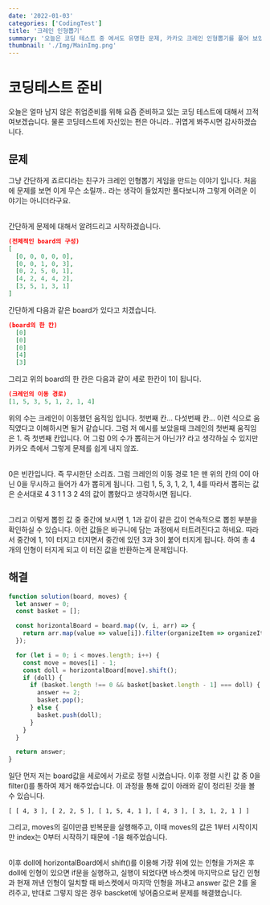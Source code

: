 ```yaml
---
date: '2022-01-03'
categories: ['CodingTest']
title: '크레인 인형뽑기'
summary: '오늘은 코딩 테스트 중 에서도 유명한 문제, 카카오 크레인 인형뽑기를 풀어 보았어요 !'
thumbnail: './Img/MainImg.png'
---
```


# 코딩테스트 준비

오늘은 얼마 남지 않은 취업준비를 위해 요즘 준비하고 있는 코딩 테스트에 대해서 끄적여보겠습니다. 물론 코딩테스트에 자신있는 편은 아니라.. 귀엽게 봐주시면 감사하겠습니다.

## 문제

그냥 간단하게 죠르디라는 친구가 크레인 인형뽑기 게임을 만드는 이야기 입니다. 처음에 문제를 보면 이게 무슨 소릴까.. 라는 생각이 들었지만 풀다보니까 그렇게 어려운 이야기는 아니더라구요.<br/><br/>

간단하게 문제에 대해서 알려드리고 시작하겠습니다.

```json
(전체적인 board의 구성)
[
  [0, 0, 0, 0, 0],
  [0, 0, 1, 0, 3],
  [0, 2, 5, 0, 1],
  [4, 2, 4, 4, 2],
  [3, 5, 1, 3, 1]
]
```

간단하게 다음과 같은 board가 있다고 치겠습니다.

```json
(board의 한 칸)
  [0]
  [0]
  [0]
  [4]
  [3]
```

그리고 위의 board의 한 칸은 다음과 같이 세로 한칸이 1이 됩니다.

```json
(크레인의 이동 경로)
[1, 5, 3, 5, 1, 2, 1, 4]
```

위의 수는 크레인이 이동했던 움직임 입니다. 첫번째 칸... 다섯번째 칸... 이런 식으로 움직였다고 이해하시면 될거 같습니다. 그럼 저 예시를 보았을때 크레인의 첫번째 움직임은 1. 즉 첫번째 칸입니다. 어 그럼 0의 수가 뽑히는거 아닌가? 라고 생각하실 수 있지만 카카오 측에서 그렇게 문제를 쉽게 내지 않죠.<br/><br/>

0은 빈칸입니다. 즉 무시한단 소리죠. 그럼 크레인의 이동 경로 1은 맨 위의 칸의 0이 아닌 0을 무시하고 들어가 4가 뽑히게 됩니다. 그럼 1, 5, 3, 1, 2, 1, 4를 따라서 뽑히는 값은 순서대로 4 3 1 1 3 2 4의 값이 뽑혔다고 생각하시면 됩니다.<br/><br/>

그리고 이렇게 뽑힌 값 중 중간에 보시면 1, 1과 같이 같은 값이 연속적으로 뽑힌 부분을 확인하실 수 있습니다. 이런 값들은 바구니에 담는 과정에서 터트려진다고 하네요. 따라서 중간에 1, 1이 터지고 터지면서 중간에 있던 3과 3이 붙어 터지게 됩니다. 하여 총 4개의 인형이 터지게 되고 이 터진 값을 반환하는게 문제입니다.

## 해결

```javascript
function solution(board, moves) {
  let answer = 0;
  const basket = [];

  const horizontalBoard = board.map((v, i, arr) => {
    return arr.map(value => value[i]).filter(organizeItem => organizeItem != 0);
  });

  for (let i = 0; i < moves.length; i++) {
    const move = moves[i] - 1;
    const doll = horizontalBoard[move].shift();
    if (doll) {
      if (basket.length !== 0 && basket[basket.length - 1] === doll) {
        answer += 2;
        basket.pop();
      } else {
        basket.push(doll);
      }
    }
  }

  return answer;
}
```

일단 먼저 저는 board값을 세로에서 가로로 정렬 시켰습니다. 이후 정렬 시킨 값 중 0을 filter()를 통하여 제거 해주었습니다. 이 과정을 통해 값이 아래와 같이 정리된 것을 볼 수 있습니다.

```
[ [ 4, 3 ], [ 2, 2, 5 ], [ 1, 5, 4, 1 ], [ 4, 3 ], [ 3, 1, 2, 1 ] ]
```

그리고, moves의 길이만큼 반복문을 실행해주고, 이때 moves의 값은 1부터 시작이지만 index는 0부터 시작하기 때문에 -1을 해주었습니다. <br/><br/>

이후 doll에 horizontalBoard에서 shift()를 이용해 가장 위에 있는 인형을 가져온 후 doll에 인형이 있으면 if문을 실행하고, 실행이 되었다면 바스켓에 마지막으로 담긴 인형과 현재 꺼낸 인형이 일치할 때 바스켓에서 마지막 인형을 꺼내고 answer 값은 2를 올려주고, 반대로 그렇지 않은 경우 bascket에 넣어줌으로써 문제를 해결했습니다.
